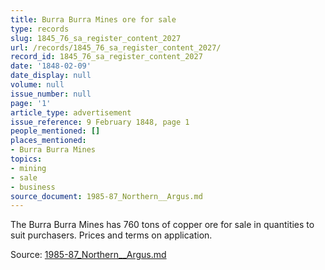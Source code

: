 ```yaml
---
title: Burra Burra Mines ore for sale
type: records
slug: 1845_76_sa_register_content_2027
url: /records/1845_76_sa_register_content_2027/
record_id: 1845_76_sa_register_content_2027
date: '1848-02-09'
date_display: null
volume: null
issue_number: null
page: '1'
article_type: advertisement
issue_reference: 9 February 1848, page 1
people_mentioned: []
places_mentioned:
- Burra Burra Mines
topics:
- mining
- sale
- business
source_document: 1985-87_Northern__Argus.md
---
```


The Burra Burra Mines has 760 tons of copper ore for sale in quantities to suit purchasers.  Prices and terms on application.

Source: [1985-87_Northern__Argus.md](/downloads/markdown/1985-87_Northern__Argus.md)
